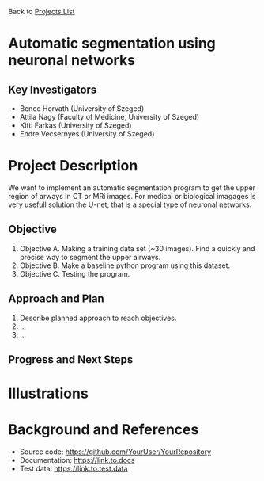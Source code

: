 Back to [Projects List](../../README.md#ProjectsList)

# Automatic segmentation using neuronal networks

## Key Investigators

- Bence Horvath (University of Szeged)
- Attila Nagy (Faculty of Medicine, University of Szeged)
- Kitti Farkas (University of Szeged)
- Endre Vecsernyes (University of Szeged)


# Project Description

<!-- Add a short paragraph describing the project. -->
We want to implement an automatic segmentation program to get the upper region of arways in CT or MRi images. For medical or biological imagages
is  very usefull solution the U-net, that is a special type of neuronal networks.

## Objective

1. Objective A. Making a training data set (~30 images). Find a quickly and precise way to segment the upper airways.
1. Objective B. Make a baseline python program using this dataset.
1. Objective C. Testing the program.

## Approach and Plan

1. Describe planned approach to reach objectives.
1. ...
1. ...

## Progress and Next Steps

<!--Describe progress and next steps in a few bullet points as you are making progress.-->

# Illustrations

<!--Add pictures and links to videos that demonstrate what has been accomplished.-->

<!--![Description of picture](Example2.jpg)-->

<!--![Some more images](Example2.jpg)-->

# Background and References

<!--Use this space for information that may help people better understand your project, like links to papers, source code, or data.-->

- Source code: https://github.com/YourUser/YourRepository
- Documentation: https://link.to.docs
- Test data: https://link.to.test.data

